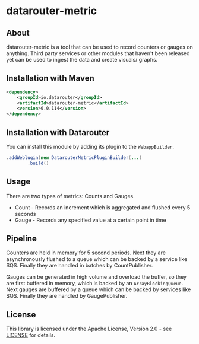 # datarouter-metric

## About
datarouter-metric is a tool that can be used to record counters or gauges on anything. Third party services or other
 modules that haven't been released yet can be used to ingest the data and create visuals/ graphs.

## Installation with Maven

```xml
<dependency>
	<groupId>io.datarouter</groupId>
	<artifactId>datarouter-metric</artifactId>
	<version>0.0.114</version>
</dependency>
```

## Installation with Datarouter

You can install this module by adding its plugin to the `WebappBuilder`.

```java
.addWeblugin(new DatarouterMetricPluginBuilder(...)
		.build()
```

## Usage
There are two types of metrics: Counts and Gauges.

* Count - Records an increment which is aggregated and flushed every 5 seconds
* Gauge - Records any specified value at a certain point in time

## Pipeline

Counters are held in memory for 5 second periods. Next they are asynchronously flushed to a queue which can be backed
by a service like SQS. Finally they are handled in batches by CountPublisher.

Gauges can be generated in high volume and overload the buffer, so they are first buffered in memory, which is backed
by an `ArrayBlockingQueue`. Next gauges are buffered by a queue which can be backed by services like SQS. Finally they
are handled by GaugePublisher.


## License

This library is licensed under the Apache License, Version 2.0 - see [LICENSE](../LICENSE) for details.
